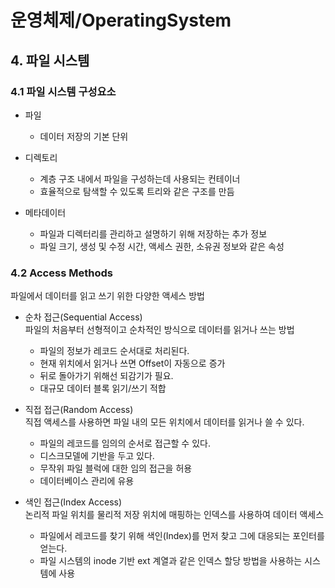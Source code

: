 # 운영체제/OperatingSystem
## 4. 파일 시스템
### 4.1 파일 시스템 구성요소
- 파일
    - 데이터 저장의 기본 단위
- 디렉토리
    - 계층 구조 내에서 파일을 구성하는데 사용되는 컨테이너
    - 효율적으로 탐색할 수 있도록 트리와 같은 구조를 만듬

- 메타데이터
    - 파일과 디렉터리를 관리하고 설명하기 위해 저장하는 추가 정보
    - 파일 크기, 생성 및 수정 시간, 액세스 권한, 소유권 정보와 같은 속성

### 4.2 Access Methods
파일에서 데이터를 읽고 쓰기 위한 다양한 액세스 방법

- 순차 접근(Sequential Access)   
파일의 처음부터 선형적이고 순차적인 방식으로 데이터를 읽거나 쓰는 방법
    - 파일의 정보가 레코드 순서대로 처리된다.
    - 현재 위치에서 읽거나 쓰면 Offset이 자동으로 증가
    - 뒤로 돌아가기 위해선 되감기가 필요.
    - 대규모 데이터 블록 읽기/쓰기 적합

- 직접 접근(Random Access)   
직접 액세스를 사용하면 파일 내의 모든 위치에서 데이터를 읽거나 쓸 수 있다.   
    - 파일의 레코드를 임의의 순서로 접근할 수 있다.
    - 디스크모델에 기반을 두고 있다.
    - 무작위 파일 블럭에 대한 임의 접근을 허용
    - 데이터베이스 관리에 유용
- 색인 접근(Index Access)   
논리적 파일 위치를 물리적 저장 위치에 매핑하는 인덱스를 사용하여 데이터 액세스
    - 파일에서 레코드를 찾기 위해 색인(Index)를 먼저 찾고 그에 대응되는 포인터를 얻는다.
    - 파일 시스템의 inode 기반 ext 계열과 같은 인덱스 할당 방법을 사용하는 시스템에 사용